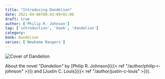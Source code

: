 ```yaml
---
title: "Introducing Dandelion"
date: 2021-04-06T00:43:09+01:00
draft: true
author: ['Philip R. Johnson']
tag: ['introduction', 'book', 'dandelion']
category:
book: Dandelion
series: ['Newhome Rangers']
---
```


![Cover of Dandelion](/img/covers/Dandelion.png)

About the novel *"Dandelion"* by [Philip R. Johnson]({{< ref "/author/philip-r-johnson" >}}) and [Justin C. Louis]({{< ref "/author/justin-c-louis" >}}).
